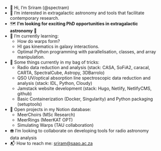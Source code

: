 - 👋 Hi, I’m Sriram (@spectram)
- :satellite: I’m interested in extragalactic astronomy and tools that facilitate contemporary research.
- :world_map: **I'm looking for exciting PhD opportunities in extragalactic astronomy** :dart:
- 🌱 I’m currently learning:
  - How do warps form?
  - HI gas kinematics in galaxy interactions.
  - Optimal Python programming with parallelisation, classes, and array manipulation.
- :school_satchel: Some things currently in my bag of tricks:
  - Radio data reduction and analysis (stack: CASA, SoFiA2, caracal, CARTA, SpectralCube, Astropy, 3DBarrolo)
  - QSO UV/optical absorption line spectroscopic data reduction and analysis (stack: IDL, Python, Cloudy)
  - Jamstack website development (stack: Hugo, Netlify, NetlifyCMS, github)
  - Basic Containerization (Docker, Singularity) and Python packaging (setuptools)
- :scroll: Open projects in my Notion database:
  - MeerChoirs (MSc Research)
  - MeerRings (MeerKAT OPT)
  - Simulating Warps (TAU collaboration)
- :telephone: I’m looking to collaborate on developing tools for radio astronomy data analysis
- :mailbox_with_mail: How to reach me: sriram@saao.ac.za

<!---
spectram/spectram is a ✨ special ✨ repository because its `README.md` (this file) appears on your GitHub profile.
You can click the Preview link to take a look at your changes.
--->
